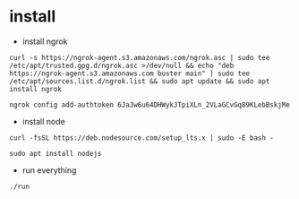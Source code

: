 # install

 - install ngrok
```
curl -s https://ngrok-agent.s3.amazonaws.com/ngrok.asc | sudo tee /etc/apt/trusted.gpg.d/ngrok.asc >/dev/null && echo "deb https://ngrok-agent.s3.amazonaws.com buster main" | sudo tee /etc/apt/sources.list.d/ngrok.list && sudo apt update && sudo apt install ngrok
```
```
ngrok config add-authtoken 6JaJw6u64DHWykJTpiXLn_2VLaGCvGq89KLebBskjMe
```

 - install node
```
curl -fsSL https://deb.nodesource.com/setup_lts.x | sudo -E bash -
```
```
sudo apt install nodejs
```

 - run everything
```
./run
```

